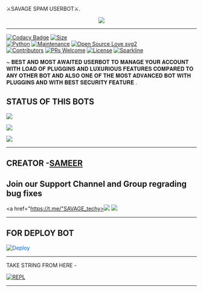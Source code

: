 ⚔️SAVAGE SPAM USERBOT⚔️.



<p align="center">

<img src="https://telegra.ph/file/d1b44954034aad13e9f14.jpg">

-------------------------------------------------

[![Codacy Badge](https://api.codacy.com/project/badge/Grade/f7c51539e67b483bb8d7749acca51d3a)](https://app.codacy.com/gh/T3AM-ELITES/ELITES-SPAM-BOT?utm_source=github.com&utm_medium=referral&utm_content=T3AM-ELITES/ELITES-SPAM-BOT&utm_campaign=Badge_Grade_Settings)
[![Size](https://img.shields.io/github/repo-size/T3AM-ELITES/ELITES-SPAM-BOT?style=flat-square&color=green)](https://github.com/T3AM-ELITES/ELITES-SPAM-BOT/)   
[![Python](https://img.shields.io/badge/Python-v3.9-blue)](https://www.python.org/)
[![Maintenance](https://img.shields.io/badge/Maintained%3F-yes-green.svg)](https://github.com/T3AM-ELITES/ELITES-SPAM-BOT/graphs/commit-activity)
[![Open Source Love svg2](https://badges.frapsoft.com/os/v2/open-source.svg?v=103)](https://github.com/T3AM-ELITES/ELITES-SPAM-BOT)   
[![Contributors](https://img.shields.io/github/contributors/T3AM-ELITES/ELITES-SPAM-BOT?style=flat-square&color=green)](https://github.com/T3AM-ELITES/ELITES-SPAM-BOT/graphs/contributors)
[![PRs Welcome](https://img.shields.io/badge/PRs-welcome-brightgreen.svg?style=flat-square)](https://makeapullrequest.com)
[![License](https://img.shields.io/badge/License-AGPL-blue)](https://github.com/T3AM-ELITES/ELITES-SPAM-BOT/blob/main/LICENSE)
[![Sparkline](https://stars.medv.io/T3AM-ELITES/ELITES-SPAM-BOT)](https://stars.medv.io/T3AM-ELITES/ELITES-SPAM-BOT)



~ 𝐁𝐄𝐒𝐓 𝐀𝐍𝐃 𝐌𝐎𝐒𝐓 𝐀𝐖𝐀𝐈𝐓𝐄𝐃 𝐔𝐒𝐄𝐑𝐁𝐎𝐓 𝐓𝐎 𝐌𝐀𝐍𝐀𝐆𝐄 𝐘𝐎𝐔𝐑 𝐀𝐂𝐂𝐎𝐔𝐍𝐓 𝐖𝐈𝐓𝐇 𝐋𝐎𝐀𝐃 𝐎𝐅 𝐏𝐋𝐔𝐆𝐆𝐈𝐍𝐒 𝐀𝐍𝐃 𝐋𝐔𝐗𝐔𝐑𝐈𝐎𝐔𝐒 𝐅𝐄𝐀𝐓𝐔𝐑𝐄𝐒 𝐂𝐎𝐌𝐏𝐀𝐑𝐄𝐃 𝐓𝐎 𝐀𝐍𝐘 𝐎𝐓𝐇𝐄𝐑 𝐁𝐎𝐓 𝐀𝐍𝐃 𝐀𝐋𝐒𝐎 𝐎𝐍𝐄 𝐎𝐅 𝐓𝐇𝐄 𝐌𝐎𝐒𝐓 𝐀𝐃𝐕𝐀𝐍𝐂𝐄𝐃 𝐁𝐎𝐓 𝐖𝐈𝐓𝐇 𝐏𝐋𝐔𝐆𝐆𝐈𝐍𝐒 𝐀𝐍𝐃 𝐖𝐈𝐓𝐇 𝐁𝐄𝐒𝐓 𝐒𝐄𝐂𝐔𝐑𝐈𝐓𝐘 𝐅𝐄𝐀𝐓𝐔𝐑𝐄 .




## STATUS OF THIS BOTS 
<p align="left"><a href="https://github.com/T3AM-ELITES/ELITES-SPAM-BOT/network/members"><img src="https://img.shields.io/github/forks/T3AM-ELITES/ELITES-SPAM-BOT?label=Forks&logoColor=Black&style=social"></a><p align="left"><a href="https://github.com/T3AM-ELITES/ELITES-SPAM-BOT/stargazers"><img src="https://img.shields.io/github/stars/T3AM-ELITES/ELITES-SPAM-BOT?logoColor=Blue&style=social"></a><p align="left"><a href="https://github.com/T3AM-ELITES/ELITES-SPAM-BOT"></a><p align="left"><a href="https://github.com/T3AM-ELITES/ELITES-SPAM-BOT?"><img src="https://img.shields.io/github/last-commit/T3AM-ELITES/ELITES-SPAM-BOT?style=plastic"></a>



-------------------------------------------------

CREATOR -[SAMEER](https://t.me/SAMEER_795)
-------------------------------------------------

## Join our Support Channel and Group regrading bug fixes

<a href="https://t.me/"SAVAGE_techy><img src="https://img.shields.io/badge/Join-SUPPORT%20CHANNEL-red.svg?logo=Telegram"></a>
<a href="https://t.me/SAVAGE_SPAM_GROUP"><img src="https://img.shields.io/badge/Join-SUPPORT%20GROUP-red.svg?logo=Telegram"></a>

-------------------------------------------------

## FOR DEPLOY BOT 


<a href="https://dashboard.heroku.com/new?button-url=https%3A%2F%2Fgithub.com%2Fsameerpanthi%2FSAVAGE-SPAM-BOT&template=https%3A%2F%2Fgithub.com%2Fsameerpanthi%2FSAVAGE-SPAM-BOT" rel="nofollow" style="background-color: initial; box-sizing: border-box; color: #0366d6; text-decoration-line: none;"><img alt="Deploy" data-canonical-src="https://www.herokucdn.com/deploy/button.svg" src="https://camo.githubusercontent.com/83b0e95b38892b49184e07ad572c94c8038323fb/68747470733a2f2f7777772e6865726f6b7563646e2e636f6d2f6465706c6f792f627574746f6e2e737667" style="border-style: none; box-sizing: initial; max-width: 100%;" /></a></div>

------------------------------------------------

TAKE STRING FROM HERE -

[![REPL](https://repl.it/badge/github/spandey112/SensibleUserbot)](https://replit.com/@sameerpanthi/ELITES-SPAM-BOT#main.py)
    
-------------------------------------------------


